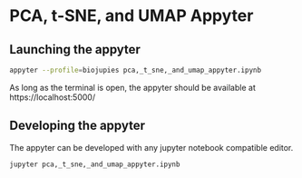 # PCA, t-SNE, and UMAP Appyter



## Launching the appyter
```bash
appyter --profile=biojupies pca,_t_sne,_and_umap_appyter.ipynb
```

As long as the terminal is open, the appyter should be available at https://localhost:5000/

## Developing the appyter
The appyter can be developed with any jupyter notebook compatible editor.
```bash
jupyter pca,_t_sne,_and_umap_appyter.ipynb
```
